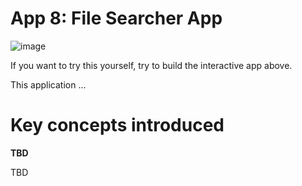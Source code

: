 # App 8: File Searcher App

![image](app-7-screenshot.png)
 
If you want to try this yourself, try to build the interactive app above. 

This application ...

Key concepts introduced
=================

**TBD**

TBD
